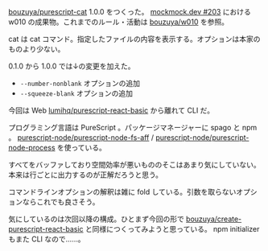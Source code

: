 [bouzuya/purescript-cat][] 1.0.0 をつくった。 [mockmock.dev #203](https://mockmock.connpass.com/event/119488/) における w010 の成果物。これまでのルール・活動は [bouzuya/w010][] を参照。

cat は cat コマンド。指定したファイルの内容を表示する。オプションは本家のものより少ない。

0.1.0 から 1.0.0 では↓の変更を加えた。

- `--number-nonblank` オプションの追加
- `--squeeze-blank` オプションの追加

今回は Web [lumihq/purescript-react-basic][] から離れて CLI だ。

プログラミング言語は PureScript 。パッケージマネージャーに spago と npm 。 [purescript-node/purescript-node-fs-aff][] / [purescript-node/purescript-node-process][] を使っている。

すべてをバッファしており空間効率が悪いもののそこはあまり気にしていない。本来は行ごとに出力するのが正解だろうと思う。

コマンドラインオプションの解釈は雑に fold している。引数を取らないオプションならこれでも良さそう。

気にしているのは次回以降の構成。ひとまず今回の形で [bouzuya/create-purescript-react-basic][] と同様につくってみようと思っている。 npm initializer もまた CLI なので……。

[bouzuya/create-purescript-react-basic]: https://github.com/bouzuya/create-purescript-react-basic
[bouzuya/purescript-cat]: https://github.com/bouzuya/purescript-cat
[bouzuya/w010]: https://github.com/bouzuya/w010
[lumihq/purescript-react-basic]: https://github.com/lumihq/purescript-react-basic
[purescript-node/purescript-node-fs-aff]: https://github.com/purescript-node/purescript-node-fs-aff
[purescript-node/purescript-node-process]: https://github.com/purescript-node/purescript-node-process
